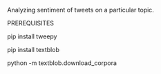 
Analyzing sentiment of tweets on a particular topic.


PREREQUISITES

pip install tweepy

pip install textblob

python -m textblob.download_corpora

